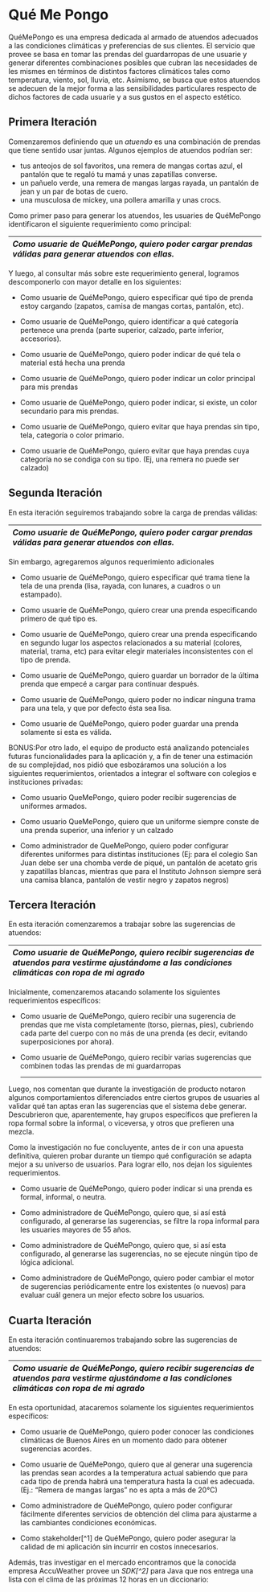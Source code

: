 # Qué Me Pongo

QuéMePongo es una empresa dedicada al armado de atuendos adecuados a las condiciones climáticas y preferencias de sus clientes. El servicio que provee se basa en tomar las prendas del guardarropas de une usuarie y generar diferentes combinaciones posibles que cubran las necesidades de les mismes en términos de distintos factores climáticos tales como temperatura, viento, sol, lluvia, etc. Asimismo, se busca que estos atuendos se adecuen de la mejor forma a las sensibilidades particulares respecto de dichos factores de cada usuarie y a sus gustos en el aspecto estético.

## **Primera Iteración**

Comenzaremos definiendo que un *atuendo* es una combinación de prendas que tiene sentido usar juntas. Algunos ejemplos de atuendos podrían ser:

* tus anteojos de sol favoritos, una remera de mangas cortas azul, el pantalón que te regaló tu mamá y unas zapatillas converse.  
* un pañuelo verde, una remera de mangas largas rayada, un pantalón de jean y un par de botas de cuero.  
* una musculosa de mickey, una pollera amarilla y unas crocs.

Como primer paso para generar los atuendos, les usuaries de QuéMePongo identificaron el siguiente requerimiento como principal:

| *Como usuarie de QuéMePongo, quiero poder cargar prendas válidas para generar atuendos con ellas.* |
| :---- |

Y luego, al consultar más sobre este requerimiento general, logramos descomponerlo con mayor detalle en los siguientes:

* Como usuarie de QuéMePongo, quiero especificar qué tipo de prenda estoy cargando (zapatos, camisa de mangas cortas, pantalón, etc).  
    
* Como usuarie de QuéMePongo, quiero identificar a qué categoría pertenece una prenda (parte superior, calzado, parte inferior, accesorios).  
    
* Como usuarie de QuéMePongo, quiero poder indicar de qué tela o material está hecha una prenda  
    
* Como usuarie de QuéMePongo, quiero poder indicar un color principal para mis prendas  
    
* Como usuarie de QuéMePongo, quiero poder indicar, si existe, un color secundario para mis prendas.  
    
* Como usuarie de QuéMePongo, quiero evitar que haya prendas sin tipo, tela, categoría o color primario.

* Como usuarie de QuéMePongo, quiero evitar que haya prendas cuya categoría no se condiga con su tipo. (Ej, una remera no puede ser calzado)

## **Segunda Iteración**

En esta iteración seguiremos trabajando sobre la carga de prendas válidas:

| *Como usuarie de QuéMePongo, quiero poder cargar prendas válidas para generar atuendos con ellas.* |
| :---- |

Sin embargo, agregaremos algunos requerimiento adicionales

* Como usuarie de QuéMePongo, quiero especificar qué trama tiene la tela de una prenda (lisa, rayada, con lunares, a cuadros o un estampado).

* Como usuarie de QuéMePongo, quiero crear una prenda especificando primero de qué tipo es.

* Como usuarie de QuéMePongo, quiero crear una prenda especificando en segundo lugar los aspectos relacionados a su material (colores, material, trama, etc) para evitar elegir materiales inconsistentes con el tipo de prenda.

* Como usuarie de QuéMePongo, quiero guardar un borrador de la última prenda que empecé a cargar para continuar después.

* Como usuarie de QuéMePongo, quiero poder no indicar ninguna trama para una tela, y que por defecto ésta sea lisa.

* Como usuarie de QuéMePongo, quiero poder guardar una prenda solamente si esta es válida.

BONUS:Por otro lado, el equipo de producto está analizando potenciales futuras funcionalidades para la aplicación y, a fin de tener una estimación de su complejidad, nos pidió que esbozáramos una solución a los siguientes requerimientos, orientados a integrar el software con colegios e instituciones privadas:

* Como usuario QueMePongo, quiero poder recibir sugerencias de uniformes armados.

* Como usuario QueMePongo, quiero que un uniforme siempre conste de una prenda superior, una inferior y un calzado

* Como administrador de QueMePongo, quiero poder configurar diferentes uniformes para distintas instituciones (Ej: para el colegio San Juan debe ser una chomba verde de piqué, un pantalón de acetato gris y zapatillas blancas, mientras que para el Instituto Johnson siempre será una camisa blanca, pantalón de vestir negro y zapatos negros) 

## **Tercera Iteración**

En esta iteración comenzaremos a trabajar sobre las sugerencias de atuendos:

| *Como usuarie de QuéMePongo, quiero recibir sugerencias de atuendos para vestirme ajustándome a las condiciones climáticas con ropa de mi agrado* |
| :---- |

Inicialmente, comenzaremos atacando solamente los siguientes requerimientos específicos:

* Como usuarie de QuéMePongo, quiero recibir una sugerencia de prendas que me vista completamente (torso, piernas, pies), cubriendo cada parte del cuerpo con no más de una prenda (es decir, evitando superposiciones por ahora).

* Como usuarie de QuéMePongo, quiero recibir varias sugerencias que combinen todas las prendas de mi guardarropas
    
  ---

Luego, nos comentan que durante la investigación de producto notaron algunos comportamientos diferenciados entre ciertos grupos de usuaries al validar qué tan aptas eran las sugerencias que el sistema debe generar. Descubrieron que, aparentemente, hay grupos específicos que prefieren la ropa formal sobre la informal, o viceversa, y otros que prefieren una mezcla.

Como la investigación no fue concluyente, antes de ir con una apuesta definitiva, quieren probar durante un tiempo qué configuración se adapta mejor a su universo de usuarios. Para lograr ello, nos dejan los siguientes requerimientos.

* Como usuarie de QuéMePongo, quiero poder indicar si una prenda es formal, informal, o neutra.

* Como administradore de QuéMePongo, quiero que, si así está configurado,  al generarse las sugerencias, se filtre la ropa informal para les usuaries mayores de 55 años.

* Como administradore de QuéMePongo, quiero que, si así esta configurado, al generarse las sugerencias, no se ejecute ningún tipo de lógica adicional.

* Como administradore de QuéMePongo, quiero poder cambiar el motor de sugerencias periódicamente entre los existentes (o nuevos) para evaluar cuál genera un mejor efecto sobre los usuarios.


## **Cuarta Iteración**

En esta iteración continuaremos trabajando sobre las sugerencias de atuendos:

| *Como usuarie de QuéMePongo, quiero recibir sugerencias de atuendos para vestirme ajustándome a las condiciones climáticas con ropa de mi agrado* |
| :---- |

En esta oportunidad, atacaremos solamente los siguientes requerimientos específicos:

* Como usuarie de QuéMePongo, quiero poder conocer las condiciones climáticas de Buenos Aires en un momento dado para obtener sugerencias acordes.

* Como usuarie de QuéMePongo, quiero que al generar una sugerencia las prendas sean acordes a la temperatura actual sabiendo que para cada tipo de prenda habrá una temperatura hasta la cual es adecuada. (Ej.: “Remera de mangas largas” no es apta a más de 20°C)

* Como administradore de QuéMePongo, quiero poder configurar fácilmente diferentes servicios de obtención del clima para ajustarme a las cambiantes condiciones económicas.

* Como stakeholder[^1] de QuéMePongo, quiero poder asegurar la calidad de mi aplicación sin incurrir en costos innecesarios.

Además, tras investigar en el mercado encontramos que la conocida empresa AccuWeather provee un *SDK[^2]* para Java que nos entrega una lista con el clima de las próximas 12 horas en un diccionario:
